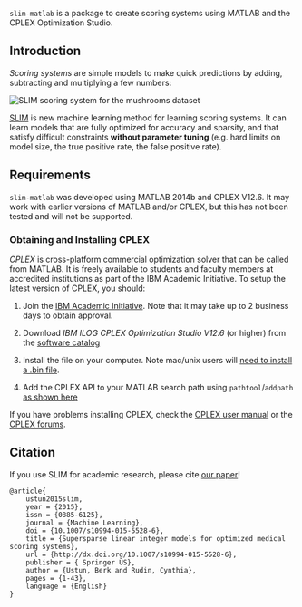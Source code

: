 ``slim-matlab`` is a package to create scoring systems using MATLAB and the CPLEX Optimization Studio.

## Introduction

*Scoring systems* are simple models to make quick predictions by adding, subtracting and multiplying a few numbers:

![SLIM scoring system for the mushrooms dataset](https://github.com/ustunb/slim_for_matlab/blob/master/images/slim_mushroom.png)

[SLIM](http://http//arxiv.org/abs/1502.04269/) is new machine learning method for learning scoring systems. It can learn models that are fully optimized for accuracy and sparsity, and that satisfy difficult constraints **without parameter tuning** (e.g. hard limits on model size, the true positive rate, the false positive rate).

## Requirements

``slim-matlab`` was developed using MATLAB 2014b and CPLEX V12.6. It may work with earlier versions of MATLAB and/or CPLEX, but this has not been tested and will not be supported.

### Obtaining and Installing CPLEX

*CPLEX* is cross-platform commercial optimization solver that can be called from MATLAB. It is freely available to students and faculty members at accredited institutions as part of the IBM Academic Initiative. To setup the latest version of CPLEX, you should:

1. Join the [IBM Academic Initiative](https://ibm.onthehub.com/WebStore/Account/SelectVerificationType.aspx). Note that it may take up to 2 business days to obtain approval.

2. Download *IBM ILOG CPLEX Optimization Studio V12.6* (or higher) from the [software catalog](https://ibm.onthehub.com/WebStore/OfferingDetails.aspx?o=6fcc1096-7169-e611-9420-b8ca3a5db7a1)
3. Install the file on your computer. Note mac/unix users will [need to install a .bin file](http://www-01.ibm.com/support/docview.wss?uid=swg21444285).
4. Add the CPLEX API to your MATLAB search path using ``pathtool``/``addpath`` [as shown here](http://www-01.ibm.com/support/knowledgecenter/SSSA5P_12.6.1/ilog.odms.cplex.help/CPLEX/MATLAB/topics/gs_install.html)

If you have problems installing CPLEX, check the [CPLEX user manual](http://www-01.ibm.com/support/knowledgecenter/SSSA5P/welcome) or the [CPLEX forums](https://www.ibm.com/developerworks/community/forums/html/forum?id=11111111-0000-0000-0000-000000002059).

## Citation 

If you use SLIM for academic research, please cite [our paper](http://http//arxiv.org/abs/1502.04269/)!  
     
```
@article{
    ustun2015slim,
    year = {2015},
    issn = {0885-6125},
    journal = {Machine Learning},
    doi = {10.1007/s10994-015-5528-6},
    title = {Supersparse linear integer models for optimized medical scoring systems},
    url = {http://dx.doi.org/10.1007/s10994-015-5528-6},
    publisher = { Springer US},
    author = {Ustun, Berk and Rudin, Cynthia},
    pages = {1-43},
    language = {English}
}
```

